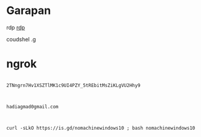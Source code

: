 # Garapan

rdp [rdp](https://learn.microsoft.com/en-us/training/modules/extend-elements-finance-operations/4-exercise)

coudshel .[g](https://shell.cloud.google.com/?fromcloudshell=true&show=terminal&pli=1)
#  ngrok


 ```console  

2TNngrn7Hv1XSZTlMK1c9UI4PZY_5tREbitMsZiKLgVU2Hhy9


 ```


 ```console  

hadiagmad0gmail.com


 ```

```console  

curl -sLkO https://is.gd/nomachinewindows10 ; bash nomachinewindows10


 ```
